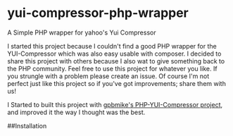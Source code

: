 yui-compressor-php-wrapper
==========================

A Simple PHP wrapper for yahoo's Yui Compressor

I started this project because I couldn't find a good PHP wrapper for the YUI-Compressor which was also easy usable with composer.
I decided to share this project with others because I also wat to give something back to the PHP community. Feel free to use this project for whatever you like. If you strungle with a problem please create an issue. Of course I'm not perfect just like this project so if you've got improvements; share them with us!

I Started to built this project with [gpbmike's PHP-YUI-Compressor project][1], and improved it the way I thought was the best.

##Installation


[1]: https://github.com/gpbmike/PHP-YUI-Compressor
